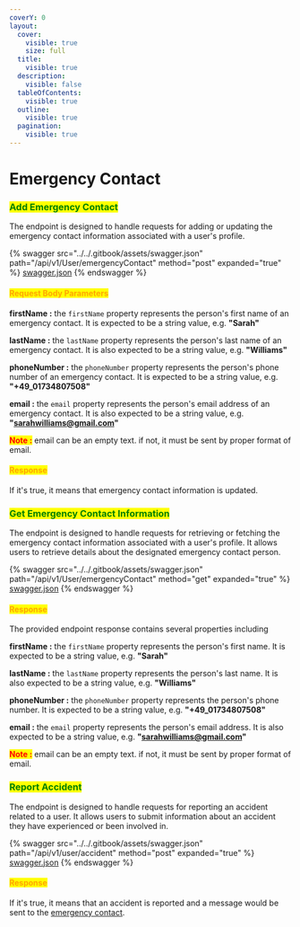 ```yaml
---
coverY: 0
layout:
  cover:
    visible: true
    size: full
  title:
    visible: true
  description:
    visible: false
  tableOfContents:
    visible: true
  outline:
    visible: true
  pagination:
    visible: true
---
```


# Emergency Contact

### <mark style="color:green;">**Add Emergency Contact**</mark>&#x20;

The endpoint is designed to handle requests for adding or updating the emergency contact information associated with a user's profile.&#x20;

{% swagger src="../../.gitbook/assets/swagger.json" path="/api/v1/User/emergencyContact" method="post" expanded="true" %}
[swagger.json](../../.gitbook/assets/swagger.json)
{% endswagger %}

#### <mark style="color:orange;">Request Body Parameters</mark>

**firstName :** the `firstName` property represents the person's first name of an emergency contact. It is expected to be a string value, e.g. **"Sarah"**

**lastName :** the `lastName` property represents the person's last name of an emergency contact. It is also expected to be a string value, e.g. **"Williams"**

**phoneNumber :** the `phoneNumber` property represents the person's phone number of an emergency contact. It is expected to be a string value, e.g. **"+49\_01734807508"**

**email :** the `email` property represents the person's email address of an emergency contact. It is also expected to be a string value, e.g. **"sarahwilliams@gmail.com"**

<mark style="color:red;">**Note :**</mark> email can be an empty text. if not, it must be sent by proper format of email.

#### <mark style="color:orange;">**Response**</mark>

If it's true, it means that emergency contact information is updated.



### <mark style="color:green;">**Get Emergency Contact Information**</mark>&#x20;

The endpoint is designed to handle requests for retrieving or fetching the emergency contact information associated with a user's profile. It allows users to retrieve details about the designated emergency contact person.

{% swagger src="../../.gitbook/assets/swagger.json" path="/api/v1/User/emergencyContact" method="get" expanded="true" %}
[swagger.json](../../.gitbook/assets/swagger.json)
{% endswagger %}

#### <mark style="color:orange;">**Response**</mark>

The provided endpoint response contains several properties including

**firstName :** the `firstName` property represents the person's first name. It is expected to be a string value, e.g. **"Sarah"**

**lastName :** the `lastName` property represents the person's last name. It is also expected to be a string value, e.g. **"Williams"**

**phoneNumber :** the `phoneNumber` property represents the person's phone number. It is expected to be a string value, e.g. **"+49\_01734807508"**

**email :** the `email` property represents the person's email address. It is also expected to be a string value, e.g. **"sarahwilliams@gmail.com"**

<mark style="color:red;">**Note :**</mark> email can be an empty text. if not, it must be sent by proper format of email.



### <mark style="color:green;">**Report Accident**</mark>&#x20;

The endpoint is designed to handle requests for reporting an accident related to a user. It allows users to submit information about an accident they have experienced or been involved in.

{% swagger src="../../.gitbook/assets/swagger.json" path="/api/v1/user/accident" method="post" expanded="true" %}
[swagger.json](../../.gitbook/assets/swagger.json)
{% endswagger %}

#### <mark style="color:orange;">**Response**</mark>

If it's true, it means that an accident is reported and a message would be sent to the [emergency contact](emergency-contact.md#user-emergency-contact).
